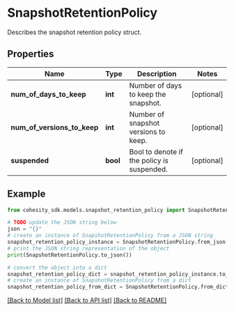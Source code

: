 # SnapshotRetentionPolicy

Describes the snapshot retention policy struct.

## Properties

Name | Type | Description | Notes
------------ | ------------- | ------------- | -------------
**num_of_days_to_keep** | **int** | Number of days to keep the snapshot. | [optional] 
**num_of_versions_to_keep** | **int** | Number of snapshot versions to keep. | [optional] 
**suspended** | **bool** | Bool to denote if the policy is suspended. | [optional] 

## Example

```python
from cohesity_sdk.models.snapshot_retention_policy import SnapshotRetentionPolicy

# TODO update the JSON string below
json = "{}"
# create an instance of SnapshotRetentionPolicy from a JSON string
snapshot_retention_policy_instance = SnapshotRetentionPolicy.from_json(json)
# print the JSON string representation of the object
print(SnapshotRetentionPolicy.to_json())

# convert the object into a dict
snapshot_retention_policy_dict = snapshot_retention_policy_instance.to_dict()
# create an instance of SnapshotRetentionPolicy from a dict
snapshot_retention_policy_from_dict = SnapshotRetentionPolicy.from_dict(snapshot_retention_policy_dict)
```
[[Back to Model list]](../README.md#documentation-for-models) [[Back to API list]](../README.md#documentation-for-api-endpoints) [[Back to README]](../README.md)


